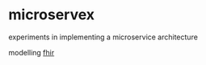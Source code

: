 # microservex
experiments in implementing a microservice architecture

modelling [fhir](http://fhir.org)
